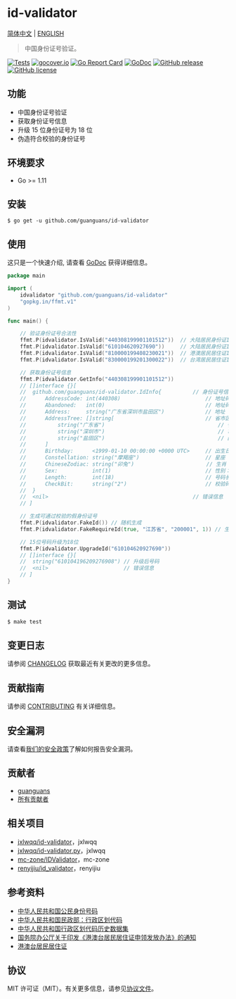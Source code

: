 # id-validator

[简体中文](README.md) | [ENGLISH](README-EN.md)

> 中国身份证号验证。

[![Tests](https://github.com/guanguans/id-validator/workflows/Tests/badge.svg)](https://github.com/guanguans/id-validator/actions)
[![gocover.io](https://gocover.io/_badge/github.com/guanguans/id-validator)](https://gocover.io/github.com/guanguans/id-validator)
[![Go Report Card](https://goreportcard.com/badge/github.com/guanguans/id-validator)](https://goreportcard.com/report/github.com/guanguans/id-validator)
[![GoDoc](https://godoc.org/github.com/guanguans/id-validator?status.svg)](https://godoc.org/github.com/guanguans/id-validator)
[![GitHub release](https://img.shields.io/github/tag/guanguans/id-validator.svg)](https://github.com/guanguans/id-validator/releases)
[![GitHub license](https://img.shields.io/github/license/guanguans/id-validator.svg)](https://github.com/guanguans/id-validator/blob/master/LICENSE)

## 功能

* 中国身份证号验证
* 获取身份证号信息
* 升级 15 位身份证号为 18 位
* 伪造符合校验的身份证号

## 环境要求

* Go >= 1.11

## 安装

``` shell script
$ go get -u github.com/guanguans/id-validator
```

## 使用

这只是一个快速介绍, 请查看 [GoDoc](https://godoc.org/github.com/guanguans/id-validator) 获得详细信息。

``` go
package main

import (
	idvalidator "github.com/guanguans/id-validator"
	"gopkg.in/ffmt.v1"
)

func main() {

	// 验证身份证号合法性
	ffmt.P(idvalidator.IsValid("440308199901101512"))  // 大陆居民身份证18位
	ffmt.P(idvalidator.IsValid("610104620927690"))     // 大陆居民身份证15位
	ffmt.P(idvalidator.IsValid("810000199408230021"))  // 港澳居民居住证18位
	ffmt.P(idvalidator.IsValid("830000199201300022"))  // 台湾居民居住证18位

	// 获取身份证号信息
	ffmt.P(idvalidator.GetInfo("440308199901101512"))
	// []interface {}[
	// 	github.com/guanguans/id-validator.IdInfo{          // 身份证号信息
	// 		AddressCode: int(440308)                           // 地址码
	// 		Abandoned:   int(0)                                // 地址码是否废弃：1为废弃的，0为正在使用的
	// 		Address:     string("广东省深圳市盐田区")             // 地址
	// 		AddressTree: []string[                             // 省市区三级列表
	//			string("广东省")                                    // 省
	//			string("深圳市")                                    // 市
	//			string("盐田区")                                    // 区
	//		]
	// 		Birthday:      <1999-01-10 00:00:00 +0000 UTC>     // 出生日期
	// 		Constellation: string("摩羯座")                     // 星座
	// 		ChineseZodiac: string("卯兔")                       // 生肖
	// 		Sex:           int(1)                              // 性别：1为男性，0为女性
	// 		Length:        int(18)                             // 号码长度
	// 		CheckBit:      string("2")                         // 校验码
	// 	}
	// 	<nil>                                              // 错误信息
	// ]

	// 生成可通过校验的假身份证号
	ffmt.P(idvalidator.FakeId()) // 随机生成
	ffmt.P(idvalidator.FakeRequireId(true, "江苏省", "200001", 1)) // 生成出生于2000年1月江苏省的男性居民身份证

	// 15位号码升级为18位
	ffmt.P(idvalidator.UpgradeId("610104620927690"))
	// []interface {}[
	// 	string("610104196209276908") // 升级后号码
	// 	<nil>                        // 错误信息
	// ]
}
```

## 测试

``` bash
$ make test
```

## 变更日志

请参阅 [CHANGELOG](CHANGELOG.md) 获取最近有关更改的更多信息。

## 贡献指南

请参阅 [CONTRIBUTING](.github/CONTRIBUTING.md) 有关详细信息。

## 安全漏洞

请查看[我们的安全政策](../../security/policy)了解如何报告安全漏洞。

## 贡献者

* [guanguans](https://github.com/guanguans)
* [所有贡献者](../../contributors)

## 相关项目

* [jxlwqq/id-validator](https://github.com/jxlwqq/id-validator)，jxlwqq
* [jxlwqq/id-validator.py](https://github.com/jxlwqq/id-validator.py)，jxlwqq
* [mc-zone/IDValidator](https://github.com/mc-zone/IDValidator)，mc-zone
* [renyijiu/id_validator](https://github.com/renyijiu/id_validator)，renyijiu

## 参考资料

* [中华人民共和国公民身份号码](https://zh.wikipedia.org/wiki/中华人民共和国公民身份号码)
* [中华人民共和国民政部：行政区划代码](http://www.mca.gov.cn/article/sj/xzqh/)
* [中华人民共和国行政区划代码历史数据集](https://github.com/jxlwqq/address-code-of-china)
* [国务院办公厅关于印发《港澳台居民居住证申领发放办法》的通知](http://www.gov.cn/zhengce/content/2018-08/19/content_5314865.htm)
* [港澳台居民居住证](https://zh.wikipedia.org/wiki/港澳台居民居住证)

## 协议

MIT 许可证（MIT）。有关更多信息，请参见[协议文件](LICENSE)。
